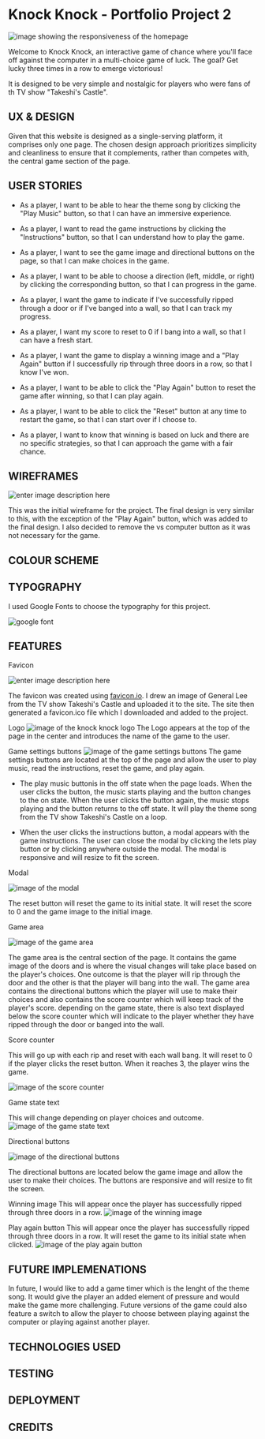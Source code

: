 # __Knock Knock - Portfolio Project 2__

![image showing the responsiveness of the homepage](https://i.ibb.co/JkbW9PC/Screenshot-2023-10-02-at-10-17-26.png)

Welcome to Knock Knock, an interactive game of chance where you'll face off against the computer in a multi-choice game of luck. The goal? Get lucky three times in a row to emerge victorious!

It is designed to be very simple and nostalgic for players who were fans of th TV show "Takeshi's Castle".

## UX & DESIGN

Given that this website is designed as a single-serving platform, it comprises only one page. The chosen design approach prioritizes simplicity and cleanliness to ensure that it complements, rather than competes with, the central game section of the page.

## USER STORIES

- As a player, I want to be able to hear the theme song by clicking the    "Play Music" button, so that I can have an immersive experience.
  
- As a player, I want to read the game instructions by clicking the "Instructions" button, so that I can understand how to play the    game.
  
- As a player, I want to see the game image and directional buttons on the page, so that I can make choices in the game.
  
- As a player, I want to be able to choose a direction (left, middle, or right) by clicking the corresponding button, so that I can    progress in the game.
  
- As a player, I want the game to indicate if I've successfully ripped through a door or if I've banged into a wall, so that I can       track my progress.
  
- As a player, I want my score to reset to 0 if I bang into a wall, so that I can have a fresh start.
  
- As a player, I want the game to display a winning image and a "Play Again" button if I successfully rip through three doors in a       row, so that I know I've won.
  
- As a player, I want to be able to click the "Play Again" button to reset the game after winning, so that I can play again.
  
- As a player, I want to be able to click the "Reset" button at any time to restart the game, so that I can start over if I choose to.
  
- As a player, I want to know that winning is based on luck and there are no specific strategies, so that I can approach the game with a fair chance.

## WIREFRAMES

![enter image description here](https://i.ibb.co/7Cn3nSM/initial-wireframe.png)

This was the initial wireframe for the project. The final design is very similar to this, with the exception of the "Play Again" button, which was added to the final design. I also decided to remove the vs computer button as it was not necessary for the game.

## COLOUR SCHEME

## TYPOGRAPHY

I used Google Fonts to choose the typography for this project.

![google font](https://i.ibb.co/9htV8r8/font.png)

## FEATURES

Favicon

![enter image description here](https://i.ibb.co/0Bx3V2Z/Screenshot-2023-10-03-at-09-23-39.png)

The favicon was created using [favicon.io](https://favicon.io/favicon-converter/). I drew an image of General Lee from the TV show Takeshi's Castle and uploaded it to the site. The site then generated a favicon.ico file which I downloaded and added to the project.

Logo
![image of the knock knock logo](https://i.ibb.co/9HcQ7qq/Screenshot-2023-10-03-at-09-18-03.png)
The Logo appears at the top of the page in the center and introduces the name of the game to the user.

Game settings buttons
![image of the game settings buttons](https://i.ibb.co/gPYHHCV/Screenshot-2023-10-03-at-09-18-13.png)
The game settings buttons are located at the top of the page and allow the user to play music, read the instructions, reset the game, and play again.

- The play music buttonis in the off state when the page loads. When the user clicks the button, the music starts playing and the button changes to the on state. When the user clicks the button again, the music stops playing and the button returns to the off state. It will play the theme song from the TV show Takeshi's Castle on a loop.

- When the user clicks the instructions button, a modal appears with the game instructions. The user can close the modal by clicking the lets play button or by clicking anywhere outside the modal. The modal is responsive and will resize to fit the screen.

Modal

![image of the modal](https://i.ibb.co/c2W9FkH/Screenshot-2023-10-03-at-09-20-00.png)

The reset button will reset the game to its initial state. It will reset the score to 0 and the game image to the initial image.

Game area

![image of the game area](https://i.ibb.co/dgwyZxG/Screenshot-2023-10-03-at-09-18-27.png)

The game area is the central section of the page. It contains the game image of the doors and is where the visual changes will take place based on the player's choices. One outcome is that the player will rip through the door and the other is that the player will bang into the wall. The game area contains the directional buttons which the player will use to make their choices and also contains the score counter which will keep track of the player's score. depending on the game state, there is also text displayed below the score counter which will indicate to the player whether they have ripped through the door or banged into the wall.

Score counter

This will go up with each rip and reset with each wall bang. It will reset to 0 if the player clicks the reset button. When it reaches 3, the player wins the game.

![image of the score counter](https://i.ibb.co/9VxwcH1/Screenshot-2023-10-03-at-09-18-35.png)

Game state text

This will change depending on player choices and outcome.
![image of the game state text](https://i.ibb.co/kmtdMB9/gamestatetedt.jpg)

Directional buttons

![image of the directional buttons](https://i.ibb.co/s5FJNJ9/Screenshot-2023-10-03-at-09-18-50.png)

The directional buttons are located below the game image and allow the user to make their choices. The buttons are responsive and will resize to fit the screen.

Winning image
This will appear once the player has successfully ripped through three doors in a row.
![image of the winning image](https://i.ibb.co/17y4F0b/Screenshot-2023-10-03-at-09-19-34.png)

Play again button
This will appear once the player has successfully ripped through three doors in a row. It will reset the game to its initial state when clicked.
![image of the play again button](https://i.ibb.co/zSPxpKY/Screenshot-2023-10-03-at-09-19-43.png)

## FUTURE IMPLEMENATIONS

In future, I would like to add a game timer which is the lenght of the theme song. It would give the player an added element of pressure and would make the game more challenging.
Future versions of the game could also feature a switch to allow the player to choose between playing against the computer or playing against another player.

## TECHNOLOGIES USED

## TESTING

## DEPLOYMENT

## CREDITS
